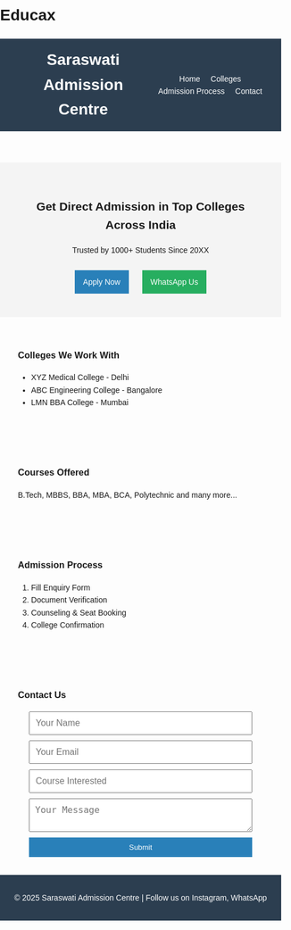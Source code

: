 # Educax
<!DOCTYPE html>
<html lang="en">
<head>
  <meta charset="UTF-8">
  <meta name="viewport" content="width=device-width, initial-scale=1.0">
  <title>Saraswati Admission Centre</title>
  <style>
    body {
      font-family: Arial, sans-serif;
      margin: 0;
      padding: 0;
      line-height: 1.6;
    }
    header {
      background: #2c3e50;
      color: #fff;
      padding: 1rem 2rem;
      display: flex;
      justify-content: space-between;
      align-items: center;
    }
    header h1 {
      margin: 0;
    }
    nav a {
      color: #fff;
      margin-left: 15px;
      text-decoration: none;
    }
    .hero {
      padding: 2rem;
      background: #f4f4f4;
      text-align: center;
    }
    .hero .btn {
      display: inline-block;
      margin: 10px;
      padding: 10px 15px;
      background: #2980b9;
      color: #fff;
      text-decoration: none;
    }
    .hero .btn.secondary {
      background: #27ae60;
    }
    section {
      padding: 2rem;
    }
    footer {
      background: #2c3e50;
      color: #fff;
      text-align: center;
      padding: 1rem;
    }
    form {
      display: flex;
      flex-direction: column;
      max-width: 400px;
      margin: auto;
    }
    form input, form textarea {
      margin-bottom: 10px;
      padding: 10px;
      font-size: 16px;
    }
    form button {
      padding: 10px;
      background: #2980b9;
      color: #fff;
      border: none;
      cursor: pointer;
    }
  </style>
</head>
<body>
  <header>
    <h1>Saraswati Admission Centre</h1>
    <nav>
      <a href="#">Home</a>
      <a href="#">Colleges</a>
      <a href="#">Admission Process</a>
      <a href="#">Contact</a>
    </nav>
  </header>

  <section class="hero">
    <h2>Get Direct Admission in Top Colleges Across India</h2>
    <p>Trusted by 1000+ Students Since 20XX</p>
    <a href="#" class="btn">Apply Now</a>
    <a href="https://wa.me/91XXXXXXXXXX" class="btn secondary">WhatsApp Us</a>
  </section>

  <section class="colleges">
    <h3>Colleges We Work With</h3>
    <ul>
      <li>XYZ Medical College - Delhi</li>
      <li>ABC Engineering College - Bangalore</li>
      <li>LMN BBA College - Mumbai</li>
    </ul>
  </section>

  <section class="courses">
    <h3>Courses Offered</h3>
    <p>B.Tech, MBBS, BBA, MBA, BCA, Polytechnic and many more...</p>
  </section>

  <section class="admission">
    <h3>Admission Process</h3>
    <ol>
      <li>Fill Enquiry Form</li>
      <li>Document Verification</li>
      <li>Counseling & Seat Booking</li>
      <li>College Confirmation</li>
    </ol>
  </section>

  <section class="contact">
    <h3>Contact Us</h3>
    <form>
      <input type="text" placeholder="Your Name" required>
      <input type="email" placeholder="Your Email" required>
      <input type="text" placeholder="Course Interested" required>
      <textarea placeholder="Your Message" required></textarea>
      <button type="submit">Submit</button>
    </form>
  </section>

  <footer>
    <p>© 2025 Saraswati Admission Centre | Follow us on Instagram, WhatsApp</p>
  </footer>
</body>
</html>
